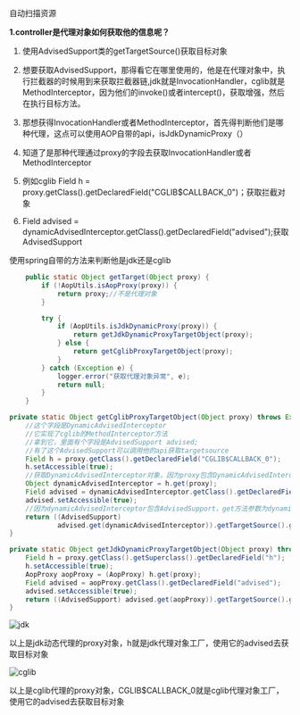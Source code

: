 自动扫描资源

**1.controller是代理对象如何获取他的信息呢？**

1. 使用AdvisedSupport类的getTargetSource()获取目标对象

2. 想要获取AdvisedSupport，那得看它在哪里使用的，他是在代理对象中，执行拦截器的时候用到来获取拦截器链,jdk就是InvocationHandler，cglib就是MethodInterceptor，因为他们的invoke()或者intercept()，获取增强，然后在执行目标方法。

3. 那想获得InvocationHandler或者MethodInterceptor，首先得判断他们是哪种代理，这点可以使用AOP自带的api，isJdkDynamicProxy（）

4. 知道了是那种代理通过proxy的字段去获取InvocationHandler或者MethodInterceptor

5. 例如cglib Field h = proxy.getClass().getDeclaredField("CGLIB$CALLBACK_0")；获取拦截对象

6. Field advised = dynamicAdvisedInterceptor.getClass().getDeclaredField("advised");获取AdvisedSupport

   



使用spring自带的方法来判断他是jdk还是cglib

```java
    public static Object getTarget(Object proxy) {
        if (!AopUtils.isAopProxy(proxy)) {
            return proxy;//不是代理对象
        }

        try {
            if (AopUtils.isJdkDynamicProxy(proxy)) {
                return getJdkDynamicProxyTargetObject(proxy);
            } else {
                return getCglibProxyTargetObject(proxy);
            }
        } catch (Exception e) {
            logger.error("获取代理对象异常", e);
            return null;
        }
    }
```





```java
private static Object getCglibProxyTargetObject(Object proxy) throws Exception {
    //这个字段是DynamicAdvisedInterceptor
    //它实现了cglib的MethodInterceptor方法
    //拿到它，里面有个字段是AdvisedSupport advised;
    //有了这个AdvisedSupport可以调用他的api获取targetsource
    Field h = proxy.getClass().getDeclaredField("CGLIB$CALLBACK_0");
    h.setAccessible(true);
    //获取DynamicAdvisedInterceptor对象，因为proxy包含DynamicAdvisedInterceptor获取get参数为proxy
    Object dynamicAdvisedInterceptor = h.get(proxy);
    Field advised = dynamicAdvisedInterceptor.getClass().getDeclaredField("advised");
    advised.setAccessible(true);
    //因为dynamicAdvisedInterceptor包含AdvisedSupport，get方法参数为dynamicAdvisedInterceptor
    return ((AdvisedSupport) 
            advised.get(dynamicAdvisedInterceptor)).getTargetSource().getTarget();
}

private static Object getJdkDynamicProxyTargetObject(Object proxy) throws Exception {
    Field h = proxy.getClass().getSuperclass().getDeclaredField("h");
    h.setAccessible(true);
    AopProxy aopProxy = (AopProxy) h.get(proxy);
    Field advised = aopProxy.getClass().getDeclaredField("advised");
    advised.setAccessible(true);
    return ((AdvisedSupport) advised.get(aopProxy)).getTargetSource().getTarget();
}
```

![jdk](C:\Users\lhz\Desktop\my_project_\jpg\jdk.png)

以上是jdk动态代理的proxy对象，h就是jdk代理对象工厂，使用它的advised去获取目标对象

![cglib](C:\Users\lhz\Desktop\my_project_\jpg\cglib.png)

以上是cglib代理的proxy对象，CGLIB$CALLBACK_0就是cglib代理对象工厂，使用它的advised去获取目标对象